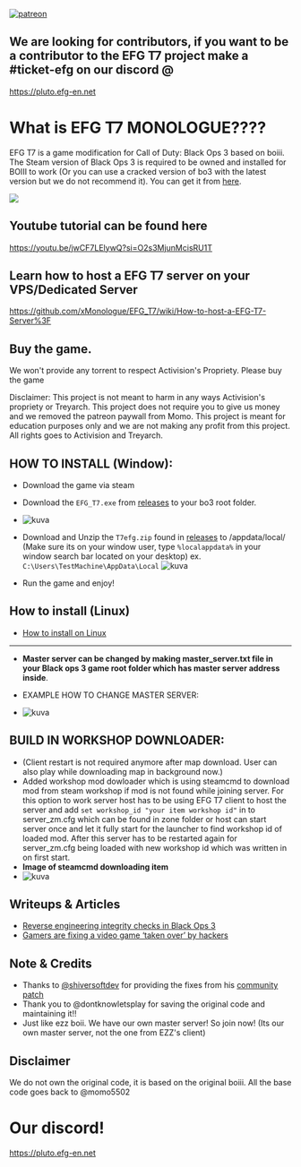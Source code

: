 [![patreon](https://img.shields.io/badge/Patreon-support-red.svg?logo=patreon)](https://www.patreon.com/efgservers)

## We are looking for contributors, if you want to be a contributor to the EFG T7 project make a #ticket-efg on our discord @
https://pluto.efg-en.net

# What is EFG T7 MONOLOGUE????

EFG T7 is a game modification for Call of Duty: Black Ops 3 based on boiii.  
The Steam version of Black Ops 3 is required to be owned and installed for BOIII to work (Or you can use a cracked version of bo3 with the latest version but we do not recommend it). You can get it from <a href="https://store.steampowered.com/app/311210/Call_of_Duty_Black_Ops_III/">here</a>.

<img src="https://cdn.discordapp.com/attachments/623352372998963233/1131209997724942457/EFG_Black_Logo_512x512.gif">

## Youtube tutorial can be found here
https://youtu.be/jwCF7LElywQ?si=O2s3MjunMcisRU1T

## Learn how to host a EFG T7 server on your VPS/Dedicated Server
https://github.com/xMonologue/EFG_T7/wiki/How-to-host-a-EFG-T7-Server%3F

## Buy the game. 

We won't provide any torrent to respect Activision's Propriety. Please buy the game

Disclaimer: This project is not meant to harm in any ways Activision's propriety or Treyarch. This project does not require you to give us money and we removed the patreon paywall from Momo. This project is meant for education purposes only and we are not making any profit from this project. All rights goes to Activision and Treyarch.

## HOW TO INSTALL (Window):
- Download the game via steam
- Download the ```EFG_T7.exe``` from [releases](https://github.com/xMonologue/EFG_T7/releases) to your bo3 root folder.
- ![kuva](https://github.com/xMonologue/EFG_T7/assets/77815199/90ee96e3-d36f-4ea2-9960-1f9bd128a126)

- Download and Unzip the ```T7efg.zip``` found in [releases](https://github.com/xMonologue/EFG_T7/releases) to /appdata/local/ (Make sure its on your window user, type ```%localappdata%``` in your window search bar located on your desktop) ex. ```C:\Users\TestMachine\AppData\Local```
  ![kuva](https://github.com/xMonologue/EFG_T7/assets/77815199/b211ac18-5e3e-4203-a4b2-914081d908db)

- Run the game and enjoy!

## How to install (Linux)
-  [How to install on Linux](https://github.com/xMonologue/EFG_T7/wiki/How-to-run-EFG-T7-on-Linux)

--------------------------------------------------------------------------------------------------------------------------------------------------------------------------------------------------------------------------------------------------------
- **Master server can be changed by making master_server.txt file in your Black ops 3 game root folder which has master server address inside**. 

- EXAMPLE HOW TO CHANGE MASTER SERVER:
- ![kuva](https://github.com/xMonologue/EFG_T7/assets/77815199/e008ce5b-1a65-416b-9ee3-90290f65d2f8)

## BUILD IN WORKSHOP DOWNLOADER:
- (Client restart is not required anymore after map download. User can also play while downloading map in background now.)
- Added workshop mod dowloader which is using steamcmd to download mod from steam workshop if mod is not found while joining server. For this option to work server host has to be using EFG T7 client to host the server and add ```set workshop_id "your item workshop id"``` in to server_zm.cfg which can be found in zone folder or host can start server once and let it fully start for the launcher to find workshop id of loaded mod. After this server has to be restarted again for server_zm.cfg being loaded with new workshop id which was written in on first start.
- **Image of steamcmd downloading item**
- ![kuva](https://github.com/xMonologue/EFG_T7/assets/77815199/8d48ccc4-c2f5-415a-b792-ba39770d052a)




## Writeups & Articles

- <a href="https://momo5502.com/posts/2022-11-17-reverse-engineering-integrity-checks-in-black-ops-3/">Reverse engineering integrity checks in Black Ops 3</a>
- <a href="https://techcrunch.com/2023/02/28/gamers-are-fixing-a-video-game-taken-over-by-hackers/">Gamers are fixing a video game ‘taken over’ by hackers</a>

## Note & Credits
- Thanks to <a href="https://github.com/shiversoftdev">@shiversoftdev</a> for providing the fixes from his <a href="https://github.com/shiversoftdev/t7patch">community patch</a>
- Thank you to @dontknowletsplay for saving the original code and maintaining it!!
- Just like ezz boii. We have our own master server! So join now! (Its our own master server, not the one from EZZ's client)

## Disclaimer
We do not own the original code, it is based on the original boiii. All the base code goes back to @momo5502

# Our discord!
https://pluto.efg-en.net
